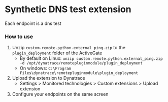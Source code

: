 # Synthetic DNS test extension

Each endpoint is a dns test

### How to use

1. Unzip `custom.remote.python.external_ping.zip` to the `plugin_deployment` folder of the ActiveGate
    - By default on Linux: `unzip custom.remote.python.external_ping.zip -d /opt/dynatrace/remotepluginmodule/plugin_deployment`
    - On windows: `C:\Program Files\dynatrace\remotepluginmodule\plugin_deployment`
2. Upload the extension to Dynatrace
    - Settings > Monitored technologies > Custom extensions > Upload extension   
3. Configure your endpoints on the same screen